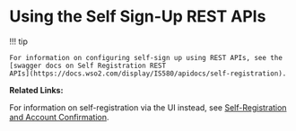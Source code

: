 # Using the Self Sign-Up REST APIs

!!! tip
    
    For information on configuring self-sign up using REST APIs, see the
    [swagger docs on Self Registration REST
    APIs](https://docs.wso2.com/display/IS580/apidocs/self-registration).
    

**Related Links:**

For information on self-registration via the UI instead, see
[Self-Registration and Account
Confirmation](_Self-Registration_and_Account_Confirmation_).
